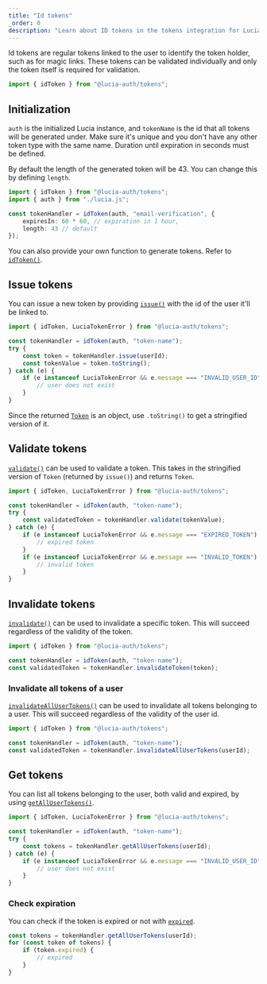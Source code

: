 ```yaml
---
title: "Id tokens"
_order: 0
description: "Learn about ID tokens in the tokens integration for Lucia"
---
```


Id tokens are regular tokens linked to the user to identify the token holder, such as for magic links.
These tokens can be validated individually and only the token itself is required for validation.

```ts
import { idToken } from "@lucia-auth/tokens";
```

## Initialization

`auth` is the initialized Lucia instance, and `tokenName` is the id that all tokens will be generated under. Make sure it's unique and you don't have any other token type with the same name. Duration until expiration in seconds must be defined.

By default the length of the generated token will be 43. You can change this by defining `length`.

```ts
import { idToken } from "@lucia-auth/tokens";
import { auth } from "./lucia.js";

const tokenHandler = idToken(auth, "email-verification", {
	expiresIn: 60 * 60, // expiration in 1 hour,
	length: 43 // default
});
```

You can also provide your own function to generate tokens. Refer to [`idToken()`](/reference/tokens/lucia-auth-tokens#idtoken).

## Issue tokens

You can issue a new token by providing [`issue()`](/reference/tokens/idtokenwrapper#issue) with the id of the user it'll be linked to.

```ts
import { idToken, LuciaTokenError } from "@lucia-auth/tokens";

const tokenHandler = idToken(auth, "token-name");
try {
	const token = tokenHandler.issue(userId);
	const tokenValue = token.toString();
} catch (e) {
	if (e instanceof LuciaTokenError && e.message === "INVALID_USER_ID") {
		// user does not exist
	}
}
```

Since the returned [`Token`](/reference/tokens/token) is an object, use `.toString()` to get a stringified version of it.

## Validate tokens

[`validate()`](/reference/tokens/idtokenwrapper#validate) can be used to validate a token. This takes in the stringified version of `Token` (returned by `issue()`) and returns `Token`.

```ts
import { idToken, LuciaTokenError } from "@lucia-auth/tokens";

const tokenHandler = idToken(auth, "token-name");
try {
	const validatedToken = tokenHandler.validate(tokenValue);
} catch (e) {
	if (e instanceof LuciaTokenError && e.message === "EXPIRED_TOKEN") {
		// expired token
	}
	if (e instanceof LuciaTokenError && e.message === "INVALID_TOKEN") {
		// invalid token
	}
}
```

## Invalidate tokens

[`invalidate()`](/reference/tokens/idtokenwrapper#invalidate) can be used to invalidate a specific token. This will succeed regardless of the validity of the token.

```ts
import { idToken } from "@lucia-auth/tokens";

const tokenHandler = idToken(auth, "token-name");
const validatedToken = tokenHandler.invalidateToken(token);
```

### Invalidate all tokens of a user

[`invalidateAllUserTokens()`](/reference/tokens/idtokenwrapper#invalidateallusertokens) can be used to invalidate all tokens belonging to a user. This will succeed regardless of the validity of the user id.

```ts
import { idToken } from "@lucia-auth/tokens";

const tokenHandler = idToken(auth, "token-name");
const validatedToken = tokenHandler.invalidateAllUserTokens(userId);
```

## Get tokens

You can list all tokens belonging to the user, both valid and expired, by using [`getAllUserTokens()`](/reference/tokens/idtokenwrapper#getallusertokens).

```ts
import { idToken, LuciaTokenError } from "@lucia-auth/tokens";

const tokenHandler = idToken(auth, "token-name");
try {
	const tokens = tokenHandler.getAllUserTokens(userId);
} catch (e) {
	if (e instanceof LuciaTokenError && e.message === "INVALID_USER_ID") {
		// user does not exist
	}
}
```

### Check expiration

You can check if the token is expired or not with [`expired`](/reference/tokens/token#expired).

```ts
const tokens = tokenHandler.getAllUserTokens(userId);
for (const token of tokens) {
	if (token.expired) {
		// expired
	}
}
```
